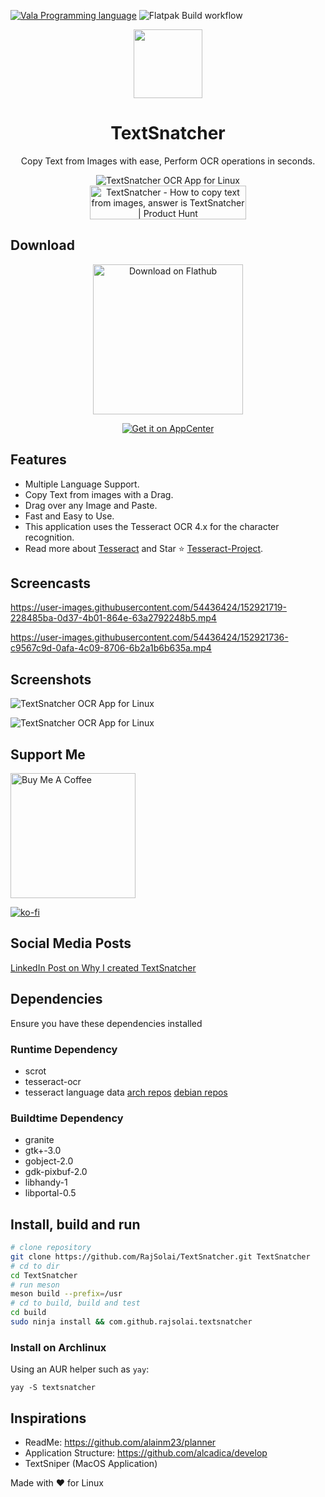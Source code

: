[![Vala Programming language](https://img.shields.io/badge/Made%20With-Vala%20-A56DE2)](https://wiki.gnome.org/Projects/Vala)
![Flatpak Build workflow](https://github.com/RajSolai/TextSnatcher/actions/workflows/flatpak-build.yml/badge.svg)

<div align="center">
<img src="./data/icons/com.github.rajsolai.textsnatcher.svg" height="110px" />
<h1>TextSnatcher</h1>
<p>Copy Text from Images with ease, Perform OCR operations in seconds.</p>
<img alt="TextSnatcher OCR App for Linux" src="https://raw.githubusercontent.com/RajSolai/TextSnatcher/master/data/screenshots/snap-default.png"/></br>
<a href="https://www.producthunt.com/posts/textsnatcher?utm_source=badge-featured&utm_medium=badge&utm_souce=badge-textsnatcher" target="_blank"><img src="https://api.producthunt.com/widgets/embed-image/v1/featured.svg?post_id=344401&theme=light" alt="TextSnatcher - How&#0032;to&#0032;copy&#0032;text&#0032;from&#0032;images&#0044;&#0032;answer&#0032;is&#0032;TextSnatcher | Product Hunt" style="width: 250px; height: 54px;" width="250" height="54" /></a>
</div>

## Download

<div align="center">
  <a href='https://flathub.org/apps/details/com.github.rajsolai.textsnatcher'><img width='240' alt='Download on Flathub' src='https://flathub.org/assets/badges/flathub-badge-i-en.png'/></a></br>
  
<a href="https://appcenter.elementary.io/com.github.rajsolai.textsnatcher"><img src="https://appcenter.elementary.io/badge.svg" alt="Get it on AppCenter"></a>
</div>

## Features

-   Multiple Language Support.
-   Copy Text from images with a Drag.
-   Drag over any Image and Paste.
-   Fast and Easy to Use.
-   This application uses the Tesseract OCR 4.x for the character
    recognition.
-   Read more about [Tesseract](https://tesseract-ocr.github.io/tessdoc/Home.html) and Star ⭐️ [Tesseract-Project](https://github.com/tesseract-ocr/tesseract).

## Screencasts

https://user-images.githubusercontent.com/54436424/152921719-228485ba-0d37-4b01-864e-63a2792248b5.mp4

https://user-images.githubusercontent.com/54436424/152921736-c9567c9d-0afa-4c09-8706-6b2a1b6b635a.mp4

## Screenshots

![TextSnatcher OCR App for Linux](https://raw.githubusercontent.com/RajSolai/TextSnatcher/master/data/screenshots/snap-default.png)

![TextSnatcher OCR App for Linux](https://raw.githubusercontent.com/RajSolai/TextSnatcher/master/data/screenshots/snap-dark.png)

## Support Me

<a href="https://www.buymeacoffee.com/rajsolai" target="_blank"><img src="https://cdn.buymeacoffee.com/buttons/v2/default-yellow.png" alt="Buy Me A Coffee" style="width: 200px;" ></a>

[![ko-fi](https://ko-fi.com/img/githubbutton_sm.svg)](https://ko-fi.com/R6R7ABG0F)

## Social Media Posts

[LinkedIn Post on Why I created TextSnatcher](https://www.linkedin.com/posts/solai085_linux-commentbelow-apple-activity-6826408004519374848-wxsw)

## Dependencies

Ensure you have these dependencies installed

### Runtime Dependency

-   scrot
-   tesseract-ocr
-   tesseract language data
    [arch repos](https://archlinux.org/packages/community/x86_64/tesseract)
    [debian repos](https://packages.debian.org/search?keywords=tesseract-ocr)

### Buildtime Dependency

-   granite
-   gtk+-3.0
-   gobject-2.0
-   gdk-pixbuf-2.0
-   libhandy-1
-   libportal-0.5

## Install, build and run

```bash
# clone repository
git clone https://github.com/RajSolai/TextSnatcher.git TextSnatcher
# cd to dir
cd TextSnatcher
# run meson
meson build --prefix=/usr
# cd to build, build and test
cd build
sudo ninja install && com.github.rajsolai.textsnatcher
```

### Install on Archlinux

Using an AUR helper such as `yay`:
```
yay -S textsnatcher
```

## Inspirations

-   ReadMe: https://github.com/alainm23/planner
-   Application Structure: https://github.com/alcadica/develop
-   TextSniper (MacOS Application)

Made with ❤️ for Linux
